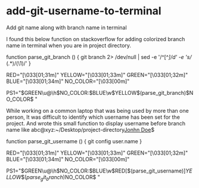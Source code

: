 # add-git-username-to-terminal
Add git name along with branch name in terminal

I found this below function on stackoverflow for adding colorized branch name in terminal when you are in project directory.

function parse_git_branch () {
  git branch 2> /dev/null | sed -e '/^[^*]/d' -e 's/* \(.*\)/(\1)/'
}
 
RED="\[\033[01;31m\]"
YELLOW="\[\033[01;33m\]"
GREEN="\[\033[01;32m\]"
BLUE="\[\033[01;34m\]"
NO_COLOR="\[\033[00m\]"

PS1="$GREEN\u@\h$NO_COLOR:$BLUE\w$YELLOW\$(parse_git_branch)$NO_COLOR\$ "

While working on a common laptop that was being used by more than one person,
It was difficult to identify which username has been set for the project.
And wrote this small function to display username before branch name like
abc@xyz:~/Desktop/project-directory[Jonhn Doe](feature-branch)$

function parse_git_username () {
  git config user.name
}

RED="\[\033[01;31m\]"
YELLOW="\[\033[01;33m\]"
GREEN="\[\033[01;32m\]"
BLUE="\[\033[01;34m\]"
NO_COLOR="\[\033[00m\]"

PS1="$GREEN\u@\h$NO_COLOR:$BLUE\w$RED[\$(parse_git_username)]$YELLOW\$(parse_git_branch)$NO_COLOR\$ "

